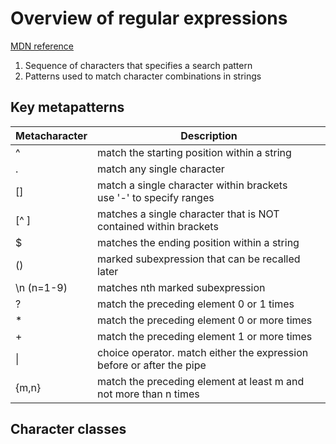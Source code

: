 # Overview of regular expressions

[MDN reference](https://developer.mozilla.org/en-US/docs/Web/JavaScript/Guide/Regular_Expressions)

1. Sequence of characters that specifies a search pattern
1. Patterns used to match character combinations in strings

## Key metapatterns

| Metacharacter | Description                                                             |
| ------------- | ----------------------------------------------------------------------- |
| ^             | match the starting position within a string                             |
| .             | match any single character                                              |
| []            | match a single character within brackets <br> use '-' to specify ranges |
| [^ ]          | matches a single character that is NOT contained within brackets        |
| $             | matches the ending position within a string                             |
| ()            | marked subexpression that can be recalled later                         |
| \n (n=1-9)    | matches nth marked subexpression                                        |
| ?             | match the preceding element 0 or 1 times                                |
| \*            | match the preceding element 0 or more times                             |
| +             | match the preceding element 1 or more times                             |
| \|            | choice operator. match either the expression before or after the pipe   |
| {m,n}         | match the preceding element at least m and not more than n times        |

## Character classes
